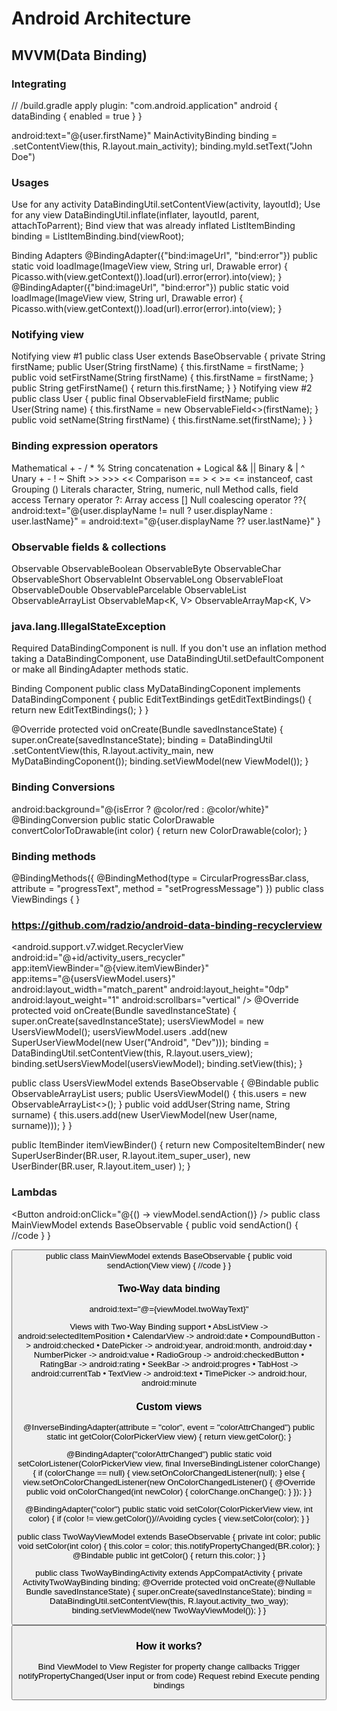 # Android Architecture

## MVVM(Data Binding)

### Integrating
// <app-module>/build.gradle
apply plugin: "com.android.application"
android { dataBinding {
        enabled = true
      }
}

<data class="CustomClassName">
<variable name="user" type="com.example.User"/>
</data>
 android:text="@{user.firstName}"
 MainActivityBinding binding =
.setContentView(this, R.layout.main_activity); binding.myId.setText("John Doe")

### Usages
Use for any activity
DataBindingUtil.setContentView(activity, layoutId);
Use for any view
DataBindingUtil.inflate(inflater, layoutId, parent, attachToParrent); 
Bind view that was already inflated
ListItemBinding binding = ListItemBinding.bind(viewRoot);

Binding Adapters
<layout> <ImageView
      bind:imageUrl="@{viewModel.someNiceImageUrl}"
      bind:error="@{@drawable/defaultImage}"/>
</layout>
@BindingAdapter({"bind:imageUrl", "bind:error"})
public static void loadImage(ImageView view, String url, Drawable error)
{
Picasso.with(view.getContext()).load(url).error(error).into(view);
}
@BindingAdapter({"bind:imageUrl", "bind:error"})
public static void loadImage(ImageView view, String url, Drawable error) {
Picasso.with(view.getContext()).load(url).error(error).into(view);
 }
 
### Notifying view
Notifying view #1
public class User extends BaseObservable { private String firstName;
   public User(String firstName) {
       this.firstName = firstName;
}
public void setFirstName(String firstName) {
       this.firstName = firstName;
   }
   public String getFirstName() {
       return this.firstName;
} }
Notifying view #2
public class User {
public final ObservableField<String> firstName;
public User(String name) {
this.firstName = new ObservableField<>(firstName);
}
public void setName(String firstName) { this.firstName.set(firstName);
} }

### Binding expression operators
Mathematical + - / * % 
String concatenation + 
Logical && ||
Binary & | ^
Unary + - ! ~
Shift >> >>> << 
Comparison == > < >= <=
instanceof, cast
Grouping ()
Literals character, String, numeric, null
Method calls, field access 
Ternary operator ?:
Array access []
Null coalescing operator ??{
            android:text="@{user.displayName != null ? user.displayName : user.lastName}"
                                      =
             android:text="@{user.displayName ?? user.lastName}"
             }
             

### Observable fields & collections
Observable<T> 
ObservableBoolean 
ObservableByte 
ObservableChar 
ObservableShort 
ObservableInt 
ObservableLong 
ObservableFloat 
ObservableDouble 
ObservableParcelable<T>
ObservableList<T> 
ObservableArrayList<T> 
ObservableMap<K, V> 
ObservableArrayMap<K, V>

### java.lang.IllegalStateException
Required DataBindingComponent is null.
If you don't use an inflation method taking a DataBindingComponent, 
use DataBindingUtil.setDefaultComponent or make all BindingAdapter methods static.

Binding Component
public class MyDataBindingCoponent implements DataBindingComponent {
public EditTextBindings getEditTextBindings() {
return new EditTextBindings(); }
}

@Override
protected void onCreate(Bundle savedInstanceState) {
    super.onCreate(savedInstanceState);
binding = DataBindingUtil .setContentView(this,
R.layout.activity_main,
new MyDataBindingCoponent());
    binding.setViewModel(new ViewModel());
}

### Binding Conversions
android:background="@{isError ? @color/red : @color/white}"
@BindingConversion
public static ColorDrawable convertColorToDrawable(int color) {
   return new ColorDrawable(color);
}

### Binding methods
@BindingMethods({
@BindingMethod(type = CircularProgressBar.class,
attribute = "progressText", method = "setProgressMessage")
})
public class ViewBindings
{
}

### https://github.com/radzio/android-data-binding-recyclerview
  <android.support.v7.widget.RecyclerView
        android:id="@+id/activity_users_recycler"
        app:itemViewBinder="@{view.itemViewBinder}"
        app:items="@{usersViewModel.users}"
        android:layout_width="match_parent"
        android:layout_height="0dp"
        android:layout_weight="1"
        android:scrollbars="vertical" />
        @Override
protected void onCreate(Bundle savedInstanceState) {
super.onCreate(savedInstanceState); 
usersViewModel = new UsersViewModel();
usersViewModel.users
               .add(new SuperUserViewModel(new User("Android", "Dev")));
binding = DataBindingUtil.setContentView(this, R.layout.users_view); 
binding.setUsersViewModel(usersViewModel);
binding.setView(this);
}

public class UsersViewModel extends BaseObservable {
@Bindable
public ObservableArrayList<UserViewModel> users;
public UsersViewModel() {
        this.users = new ObservableArrayList<>();
    }
public void addUser(String name, String surname) {
this.users.add(new UserViewModel(new User(name, surname))); }
}

public ItemBinder<UserViewModel> itemViewBinder() {
return new CompositeItemBinder<UserViewModel>(
new SuperUserBinder(BR.user, R.layout.item_super_user), new UserBinder(BR.user, R.layout.item_user)
); }

### Lambdas
<Button
    android:onClick="@{() -> viewModel.sendAction()}
/>
 public class MainViewModel extends BaseObservable
{
    public void sendAction()
    {
//code
} }

<Button
    android:onClick="@{viewModel::sendAction}"
/>
 public class MainViewModel extends BaseObservable
{
    public void sendAction(View view)
    {
//code
} }

### Two-Way data binding
android:text="@={viewModel.twoWayText}"

Views with Two-Way Binding support
• AbsListView -> android:selectedItemPosition
• CalendarView -> android:date
• CompoundButton -> android:checked
• DatePicker -> android:year, android:month, android:day
• NumberPicker -> android:value
• RadioGroup -> android:checkedButton
• RatingBar -> android:rating
• SeekBar -> android:progres
• TabHost -> android:currentTab
• TextView -> android:text
• TimePicker -> android:hour, android:minute

### Custom views
@InverseBindingAdapter(attribute = "color", event = "colorAttrChanged") public static int getColor(ColorPickerView view)
{
    return view.getColor();
}

@BindingAdapter("colorAttrChanged")
public static void setColorListener(ColorPickerView view, final InverseBindingListener colorChange)
{
if (colorChange == null) {
        view.setOnColorChangedListener(null);
    }
else
{
view.setOnColorChangedListener(new OnColorChangedListener() {
@Override
            public void onColorChanged(int newColor)
            {
                colorChange.onChange();
            }
}); }
}

@BindingAdapter("color")
public static void setColor(ColorPickerView view, int color) {
     if (color != view.getColor())//Avoiding cycles
    {
        view.setColor(color);
    }
}

public class TwoWayViewModel extends BaseObservable
{
    private int color;
    public void setColor(int color)
    {
        this.color = color;
this.notifyPropertyChanged(BR.color); }
@Bindable
public int getColor() {
        return this.color;
    }
}

public class TwoWayBindingActivity extends AppCompatActivity {
    private ActivityTwoWayBinding binding;
@Override
protected void onCreate(@Nullable Bundle savedInstanceState) {
super.onCreate(savedInstanceState);
binding = DataBindingUtil.setContentView(this, R.layout.activity_two_way); binding.setViewModel(new TwoWayViewModel());
} }

<LinearLayout>
<com.github.danielnilsson9.colorpickerview.view.ColorPickerView
        bind:color="@={viewModel.color}"
        />
<EditText
android:text="@={viewModel.color}" />
<Button
android:text="Set defined color"
android:onClick="@{() -> viewModel.setColor(Color.parseColor(`#C97249`))}" />
</LinearLayout>


### How it works?
 Bind ViewModel to View 
 Register for property change callbacks
 Trigger notifyPropertyChanged(User input or from code)
 Request rebind
 Execute pending bindings
 
